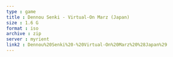 ```yaml
---
type : game
title : Dennou Senki - Virtual-On Marz (Japan)
size : 1.6 G
format : iso
archive : zip
server : myrient
link2 : Dennou%20Senki%20-%20Virtual-On%20Marz%20%28Japan%29
---
```


